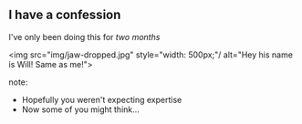 ##  I have a confession

I've only been doing this for *two months*

<img src="img/jaw-dropped.jpg" style="width: 500px;"/ alt="Hey his name is Will! Same as me!">

note:
- Hopefully you weren't expecting expertise
- Now some of you might think...
